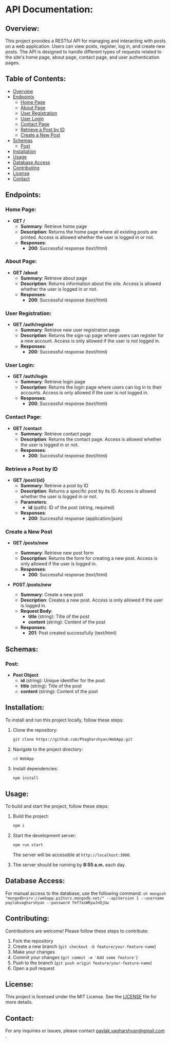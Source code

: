 # API Documentation:

## Overview:

This project provides a RESTful API for managing and interacting with posts on a web application. Users can view posts, register, log in, and create new posts. The API is designed to handle different types of requests related to the site's home page, about page, contact page, and user authentication pages.

## Table of Contents:

- [Overview](#overview)
- [Endpoints](#endpoints)
   - [Home Page](#home-page)
   - [About Page](#about-page)
   - [User Registration](#user-registration)
   - [User Login](#user-login)
   - [Contact Page](#contact-page)
   - [Retrieve a Post by ID](#retrieve-a-post-by-id)
   - [Create a New Post](#create-a-new-post)
- [Schemas](#schemas)
   - [Post](#post)
- [Installation](#installation)
- [Usage](#usage)
- [Database Access](#database-access)
- [Contributing](#contributing)
- [License](#license)
- [Contact](#contact)

## Endpoints:

### Home Page:

- **GET /**
   - **Summary**: Retrieve home page
   - **Description**: Returns the home page where all existing posts are printed. Access is allowed whether the user is logged in or not.
   - **Responses**:
     - **200**: Successful response (text/html)

### About Page:

- **GET /about**
   - **Summary**: Retrieve about page
   - **Description**: Returns information about the site. Access is allowed whether the user is logged in or not.
   - **Responses**:
     - **200**: Successful response (text/html)

### User Registration:

- **GET /auth/register**
   - **Summary**: Retrieve new user registration page
   - **Description**: Returns the sign-up page where users can register for a new account. Access is only allowed if the user is not logged in.
   - **Responses**:
     - **200**: Successful response (text/html)

### User Login:

- **GET /auth/login**
   - **Summary**: Retrieve login page
   - **Description**: Returns the login page where users can log in to their accounts. Access is only allowed if the user is not logged in.
   - **Responses**:
     - **200**: Successful response (text/html)

### Contact Page:

- **GET /contact**
   - **Summary**: Retrieve contact page
   - **Description**: Returns the contact page. Access is allowed whether the user is logged in or not.
   - **Responses**:
     - **200**: Successful response (text/html)

### Retrieve a Post by ID

- **GET /post/{id}**
   - **Summary**: Retrieve a post by ID
   - **Description**: Returns a specific post by its ID. Access is allowed whether the user is logged in or not.
   - **Parameters**:
     - **id** (path): ID of the post (string, required)
   - **Responses**:
     - **200**: Successful response (application/json)

### Create a New Post

- **GET /posts/new**
   - **Summary**: Retrieve new post form
   - **Description**: Returns the form for creating a new post. Access is only allowed if the user is logged in.
   - **Responses**:
     - **200**: Successful response (text/html)

- **POST /posts/new**
   - **Summary**: Create a new post
   - **Description**: Creates a new post. Access is only allowed if the user is logged in.
   - **Request Body**:
     - **title** (string): Title of the post
     - **content** (string): Content of the post
   - **Responses**:
     - **201**: Post created successfully (text/html)

## Schemas:

### Post:

- **Post Object**
   - **id** (string): Unique identifier for the post
   - **title** (string): Title of the post
   - **content** (string): Content of the post

## Installation:

To install and run this project locally, follow these steps:

1. Clone the repository:
    ```sh
    git clone https://github.com/PVagharshyan/WebApp.git
    ```
2. Navigate to the project directory:
    ```sh
    cd WebApp
    ```
3. Install dependencies:
    ```sh
    npm install
    ```

## Usage:

To build and start the project, follow these steps:

1. Build the project:
    ```sh
    npm i
    ```
2. Start the development server:
    ```sh
    npm run start
    ```
    The server will be accessible at `http://localhost:3000`.

3. The server should be running by **8:55 a.m.** each day.

## Database Access:

For manual access to the database, use the following command:
    ```sh
    mongosh "mongodb+srv://webapp.pz2torz.mongodb.net/" --apiVersion 1 --username paylakvagharshyan --password fmf7asWRywJnDjGw
    ```

## Contributing:

Contributions are welcome! Please follow these steps to contribute:

1. Fork the repository
2. Create a new branch (`git checkout -b feature/your-feature-name`)
3. Make your changes
4. Commit your changes (`git commit -m 'Add some feature'`)
5. Push to the branch (`git push origin feature/your-feature-name`)
6. Open a pull request

## License:

This project is licensed under the MIT License. See the [LICENSE](LICENSE) file for more details.

## Contact:

For any inquiries or issues, please contact paylak.vagharshyan@gmail.com .
